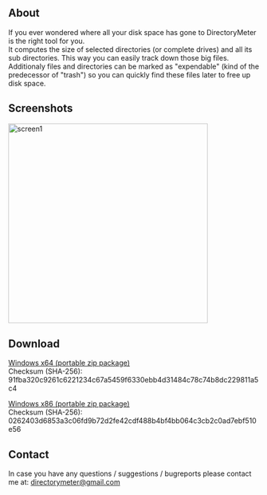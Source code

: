 ## About
If you ever wondered where all your disk space has gone to DirectoryMeter is the right tool for you.  
It computes the size of selected directories (or complete drives) and all its sub directories. This way you can easily track down those big files.  
Additionaly files and directories can be marked as "expendable" (kind of the predecessor of "trash") so you can quickly find these files later to free up disk space.

## Screenshots
<a href="https://i.imgur.com/FSeplEV.png"><img src="https://i.imgur.com/FSeplEV.png" alt="screen1" width="400px" /></a>

## Download
[Windows x64 (portable zip package)](https://goo.gl/KQAVeD)  
Checksum (SHA-256): 91fba320c9261c6221234c67a5459f6330ebb4d31484c78c74b8dc229811a5c4  

[Windows x86 (portable zip package)](https://goo.gl/6VSBVo)  
Checksum (SHA-256): 0262403d6853a3c06fd9b72d2fe42cdf488b4bf4bb064c3cb2c0ad7ebf510e56   

## Contact
In case you have any questions / suggestions / bugreports please contact me at:
[directorymeter@gmail.com](mailto://directorymeter@gmail.com)
